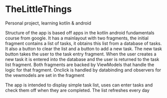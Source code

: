 # TheLittleThings
Personal project, learning kotlin & android

Structure of the app is based off apps in the kotlin android fundamentals course from google.
It has a mainlayout with two fragments, the initial fragment contains a list of tasks, it obtains this list from a database of tasks.
It also a button to clear the list and a button to add a new task.
The new task button takes the user to the task entry fragment. When the user creates a new task it is entered into the database
and the user is returned to the task list fragment. Both fragments are backed by ViewModels that handle the logic for that fragment.
Onclick is handled by databinding and observers for the vewmodels are set in the fragment


The app is intended to display simple task list, uses can enter tasks and check them off when they are completed.
The list refreshes every day


